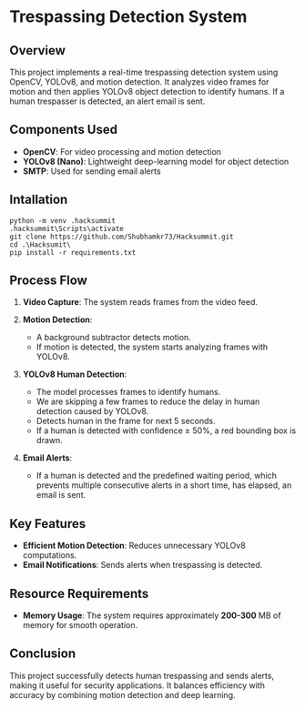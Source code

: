 # Trespassing Detection System

## Overview

This project implements a real-time trespassing detection system using OpenCV, YOLOv8, and motion detection. It analyzes video frames for motion and then applies YOLOv8 object detection to identify humans. If a human trespasser is detected, an alert email is sent.

## Components Used

- **OpenCV**: For video processing and motion detection
- **YOLOv8 (Nano)**: Lightweight deep-learning model for object detection
- **SMTP**: Used for sending email alerts

## Intallation

```
python -m venv .hacksummit
.hacksummit\Scripts\activate
git clone https://github.com/Shubhamkr73/Hacksummit.git
cd .\Hacksumit\
pip install -r requirements.txt
```

## Process Flow

1. **Video Capture**: The system reads frames from the video feed.

2. **Motion Detection**:
   - A background subtractor detects motion.
   - If motion is detected, the system starts analyzing frames with YOLOv8.
3. **YOLOv8 Human Detection**:
   - The model processes frames to identify humans.
   - We are skipping a few frames to reduce the delay in human detection caused by YOLOv8.
   - Detects human in the frame for next 5 seconds.
   - If a human is detected with confidence ≥ 50%, a red bounding box is drawn.
4. **Email Alerts**:
   - If a human is detected and the predefined waiting period, which prevents multiple consecutive alerts in a short time, has elapsed, an email is sent.



## Key Features

- **Efficient Motion Detection**: Reduces unnecessary YOLOv8 computations.
- **Email Notifications**: Sends alerts when trespassing is detected.

## Resource Requirements

- **Memory Usage**: The system requires approximately **200-300** MB of memory for smooth operation.

## Conclusion

This project successfully detects human trespassing and sends alerts, making it useful for security applications. It balances efficiency with accuracy by combining motion detection and deep learning.

